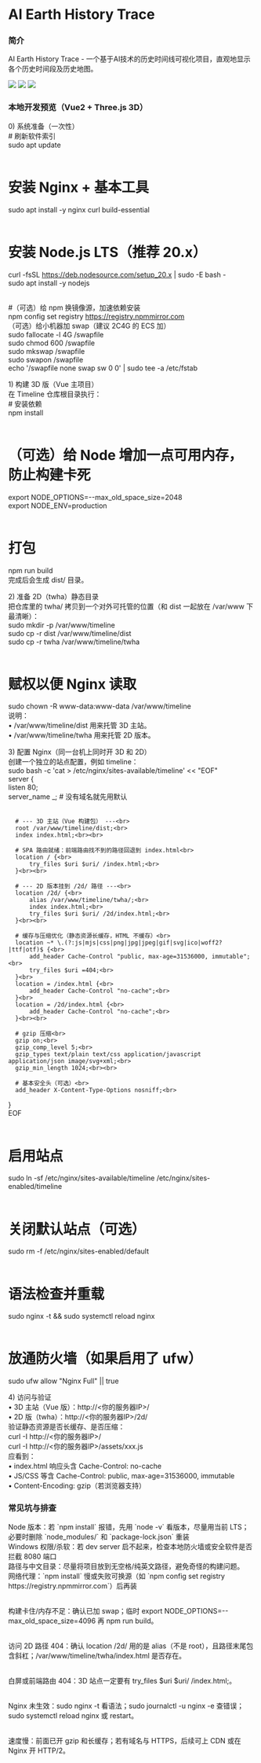 <h1>AI Earth History Trace</h1>

<h3>简介</h3>
<p>AI Earth History Trace - 一个基于AI技术的历史时间线可视化项目，直观地显示各个历史时间段及历史地图。</p>

<!-- <img src="http://gonnavis.com/timeline/preview2.png"> -->
<img src="https://raw.githubusercontent.com/gonnavis/Timeline/master/other/screenshoot.png">
<img src="https://raw.githubusercontent.com/gonnavis/Timeline/master/other/screenshoot_2.jpg">
<img src="https://raw.githubusercontent.com/gonnavis/Timeline/master/other/screenshoot_twha.jpg">

<h3>本地开发预览（Vue2 + Three.js 3D）</h3>
<p>
  0) 系统准备（一次性）<br>
  # 刷新软件索引<br>
  sudo apt update<br><br>
  
  # 安装 Nginx + 基本工具<br>
  sudo apt install -y nginx curl build-essential<br><br>
  
  # 安装 Node.js LTS（推荐 20.x）<br>
  curl -fsSL https://deb.nodesource.com/setup_20.x | sudo -E bash -<br>
  sudo apt install -y nodejs<br><br>
  
  #（可选）给 npm 换镜像源，加速依赖安装<br>
  npm config set registry https://registry.npmmirror.com<br>
  （可选）给小机器加 swap（建议 2C4G 的 ECS 加）<br>
  sudo fallocate -l 4G /swapfile<br>
  sudo chmod 600 /swapfile<br>
  sudo mkswap /swapfile<br>
  sudo swapon /swapfile<br>
  echo '/swapfile none swap sw 0 0' | sudo tee -a /etc/fstab<br>
</p>

<p>
  1) 构建 3D 版（Vue 主项目）<br>
  在 Timeline 仓库根目录执行：<br>
  # 安装依赖<br>
  npm install<br><br>
  
  # （可选）给 Node 增加一点可用内存，防止构建卡死<br>
  export NODE_OPTIONS=--max_old_space_size=2048<br>
  export NODE_ENV=production<br><br>
  
  # 打包<br>
  npm run build<br>
  完成后会生成 dist/ 目录。<br>
</p>

<p>
  2) 准备 2D（twha）静态目录<br>
  把仓库里的 twha/ 拷贝到一个对外可托管的位置（和 dist 一起放在 /var/www 下最清晰）：<br>
  sudo mkdir -p /var/www/timeline<br>
  sudo cp -r dist /var/www/timeline/dist<br>
  sudo cp -r twha /var/www/timeline/twha<br><br>
  
  # 赋权以便 Nginx 读取<br>
  sudo chown -R www-data:www-data /var/www/timeline<br>
  说明：<br>
  • /var/www/timeline/dist 用来托管 3D 主站。<br>
  • /var/www/timeline/twha 用来托管 2D 版本。<br>
</p>

<p>
  3) 配置 Nginx（同一台机上同时开 3D 和 2D）<br>
  创建一个独立的站点配置，例如 timeline：<br>
  sudo bash -c 'cat > /etc/nginx/sites-available/timeline' << "EOF"<br>
  server {<br>
      listen 80;<br>
      server_name _;  # 没有域名就先用默认<br><br>
  
      # --- 3D 主站（Vue 构建包） ---<br>
      root /var/www/timeline/dist;<br>
      index index.html;<br><br>
  
      # SPA 路由就绪：前端路由找不到的路径回退到 index.html<br>
      location / {<br>
          try_files $uri $uri/ /index.html;<br>
      }<br><br>
  
      # --- 2D 版本挂到 /2d/ 路径 ---<br>
      location /2d/ {<br>
          alias /var/www/timeline/twha/;<br>
          index index.html;<br>
          try_files $uri $uri/ /2d/index.html;<br>
      }<br><br>
  
      # 缓存与压缩优化（静态资源长缓存，HTML 不缓存）<br>
      location ~* \.(?:js|mjs|css|png|jpg|jpeg|gif|svg|ico|woff2?|ttf|otf)$ {<br>
          add_header Cache-Control "public, max-age=31536000, immutable";<br>
          try_files $uri =404;<br>
      }<br>
      location = /index.html {<br>
          add_header Cache-Control "no-cache";<br>
      }<br>
      location = /2d/index.html {<br>
          add_header Cache-Control "no-cache";<br>
      }<br><br>
  
      # gzip 压缩<br>
      gzip on;<br>
      gzip_comp_level 5;<br>
      gzip_types text/plain text/css application/javascript application/json image/svg+xml;<br>
      gzip_min_length 1024;<br><br>
  
      # 基本安全头（可选）<br>
      add_header X-Content-Type-Options nosniff;<br>
  }<br>
  EOF<br><br>
  
  # 启用站点<br>
  sudo ln -sf /etc/nginx/sites-available/timeline /etc/nginx/sites-enabled/timeline<br><br>
  
  # 关闭默认站点（可选）<br>
  sudo rm -f /etc/nginx/sites-enabled/default<br><br>
  
  # 语法检查并重载<br>
  sudo nginx -t && sudo systemctl reload nginx<br><br>
  
  # 放通防火墙（如果启用了 ufw）<br>
  sudo ufw allow "Nginx Full" || true<br>
</p>

<p>
  4) 访问与验证<br>
  • 3D 主站（Vue 版）：http://&lt;你的服务器IP&gt;/<br>
  • 2D 版（twha）：http://&lt;你的服务器IP&gt;/2d/<br>
  验证静态资源是否长缓存、是否压缩：<br>
  curl -I http://&lt;你的服务器IP&gt;/<br>
  curl -I http://&lt;你的服务器IP&gt;/assets/xxx.js<br>
  应看到：<br>
  • index.html 响应头含 Cache-Control: no-cache<br>
  • JS/CSS 等含 Cache-Control: public, max-age=31536000, immutable<br>
  • Content-Encoding: gzip（若浏览器支持）<br>
</p>

<h3>常见坑与排查</h3>
<p>
  Node 版本：若 `npm install` 报错，先用 `node -v` 看版本，尽量用当前 LTS；必要时删除 `node_modules/` 和 `package-lock.json` 重装<br>
  Windows 权限/杀软：若 dev server 启不起来，检查本地防火墙或安全软件是否拦截 8080 端口<br>
  路径与中文目录：尽量将项目放到无空格/纯英文路径，避免奇怪的构建问题。<br>
  网络代理：`npm install` 慢或失败可换源（如 `npm config set registry https://registry.npmmirror.com`）后再装<br><br>
  
  构建卡住/内存不足：确认已加 swap；临时 export NODE_OPTIONS=--max_old_space_size=4096 再 npm run build。<br><br>
  
  访问 2D 路径 404：确认 location /2d/ 用的是 alias（不是 root），且路径末尾包含斜杠；/var/www/timeline/twha/index.html 是否存在。<br><br>
  
  白屏或前端路由 404：3D 站点一定要有 try_files $uri $uri/ /index.html;。<br><br>
  
  Nginx 未生效：sudo nginx -t 看语法；sudo journalctl -u nginx -e 查错误；sudo systemctl reload nginx 或 restart。<br><br>
  
  速度慢：前面已开 gzip 和长缓存；若有域名与 HTTPS，后续可上 CDN 或在 Nginx 开 HTTP/2。<br>
</p>

